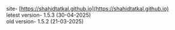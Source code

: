 site- [https://shahidtatkal.github.io](https://shahidtatkal.github.io) <br>
letest version- 1.5.3 (30-04-2025) <br>
old version- 1.5.2 (21-03-2025)
